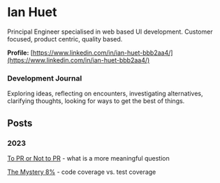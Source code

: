 # Ian Huet
Principal Engineer specialised in web based UI development. Customer focused, product centric, quality based.

**Profile:** [https://www.linkedin.com/in/ian-huet-bbb2aa4/](https://www.linkedin.com/in/ian-huet-bbb2aa4/)

### Development Journal
Exploring ideas, reflecting on encounters, investigating alternatives, clarifying thoughts, looking for ways to get the best of things.

## Posts

### 2023
[To PR or Not to PR](https://journal.huet.info/to_pr_or_not_to_pr) - what is a more meaningful question

[The Mystery 8%](https://journal.huet.info/mystery_8_percent) - code coverage vs. test coverage
